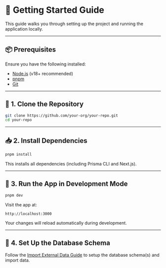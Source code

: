 # 🚀 Getting Started Guide

This guide walks you through setting up the project and running the application locally.

---

## 📦 Prerequisites

Ensure you have the following installed:

- [Node.js](https://nodejs.org/) (v18+ recommended)
- [pnpm](https://pnpm.io/installation)
- [Git](https://git-scm.com/)

---

## 🧰 1. Clone the Repository

```bash
git clone https://github.com/your-org/your-repo.git
cd your-repo
```

---

## 📥 2. Install Dependencies

```bash
pnpm install
```

This installs all dependencies (including Prisma CLI and Next.js).

---

## 🧪 3. Run the App in Development Mode

```bash
pnpm dev
```

Visit the app at:

```
http://localhost:3000
```

Your changes will reload automatically during development.

---

## 🧱 4. Set Up the Database Schema

Follow the [Import External Data Guide](/docs/dev_import_external_data.md) to setup the database schema(s) and import data.
